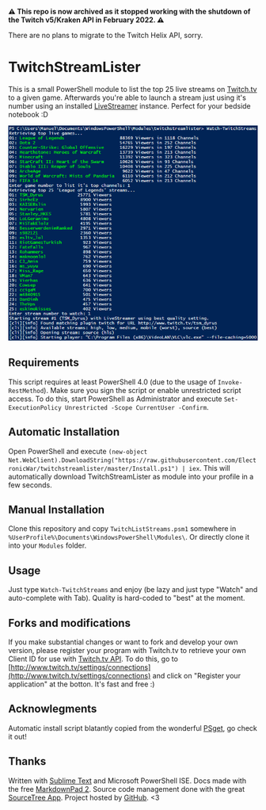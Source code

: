 **⚠️ This repo is now archived as it stopped working with the shutdown of the Twitch v5/Kraken API in February 2022. ⚠️**

There are no plans to migrate to the Twitch Helix API, sorry.

TwitchStreamLister
==================

This is a small PowerShell module to list the top 25 live streams on [Twitch.tv](http://www.twitch.tv) to a given game.
Afterwards you're able to launch a stream just using it's number using an installed [LiveStreamer](https://github.com/chrippa/livestreamer) instance. Perfect for your bedside notebook :D

![Console Output](https://raw.githubusercontent.com/ElectronicWar/twitchstreamlister/master/Screenshot.png)

## Requirements
This script requires at least PowerShell 4.0 (due to the usage of `Invoke-RestMethod`).
Make sure you sign the script or enable unrestricted script access. To do this, start PowerShell as Administrator and execute `Set-ExecutionPolicy Unrestricted -Scope CurrentUser -Confirm`.

## Automatic Installation
Open PowerShell and execute `(new-object Net.WebClient).DownloadString("https://raw.githubusercontent.com/ElectronicWar/twitchstreamlister/master/Install.ps1") | iex`.
This will automatically download TwitchStreamLister as module into your profile in a few seconds.

## Manual Installation
Clone this repository and copy `TwitchListStreams.psm1` somewhere in `%UserProfile%\Documents\WindowsPowerShell\Modules\`. Or directly clone it into your `Modules` folder.

## Usage
Just type `Watch-TwitchStreams` and enjoy (be lazy and just type "Watch" and auto-complete with Tab). Quality is hard-coded to "best" at the moment.

## Forks and modifications
If you make substantial changes or want to fork and develop your own version, please register your program with Twitch.tv to retrieve your own Client ID for use with [Twitch.tv API](https://github.com/justintv/twitch-api). To do this, go to [http://www.twitch.tv/settings/connections](http://www.twitch.tv/settings/connections) and click on "Register your application" at the botton. It's fast and free :)

## Acknowlegments
Automatic install script blatantly copied from the wonderful [PSget](http://psget.net/), go check it out!

## Thanks
Written with [Sublime Text](http://www.sublimetext.com) and Microsoft PowerShell ISE. Docs made with the free [MarkdownPad 2](http://www.markdownpad.com/). Source code management done with the great [SourceTree App](http://www.sourcetreeapp.com/). Project hosted by [GitHub](http://www.github.com). <3
